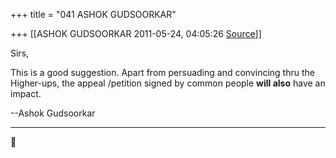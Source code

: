 +++
title = "041 ASHOK GUDSOORKAR"

+++
[[ASHOK GUDSOORKAR	2011-05-24, 04:05:26 [Source](https://groups.google.com/g/bvparishat/c/xw9RIghQPcU)]]



Sirs,

This is a good suggestion. Apart from persuading and convincing thru the Higher-ups, the appeal /petition signed by common people **will also** have an impact.

--Ashok Gudsoorkar

----------------------------------------------------------------------------------------------------------------------------------------------------------------------------------------------



